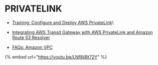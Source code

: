 # PRIVATELINK

* [Training: Configure and Deploy AWS PrivateLink](https://www.aws.training/Details/eLearning?id=54077)\

* [Integrating AWS Transit Gateway with AWS PrivateLink and Amazon Route 53 Resolver](https://aws.amazon.com/blogs/big-data/how-goldman-sachs-builds-cross-account-connectivity-to-their-amazon-msk-clusters-with-aws-privatelink/)
* [FAQs: Amazon VPC](https://aws.amazon.com/vpc/faqs/)

{% embed url="https://youtu.be/LNf8jjBt72Y" %}
